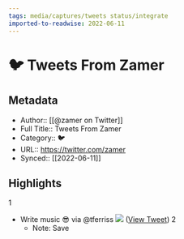 ```yaml
---
tags: media/captures/tweets status/integrate
imported-to-readwise: 2022-06-11
---
```

# 🐦 Tweets From Zamer

## Metadata
- Author:: [[@zamer on Twitter]]
- Full Title:: Tweets From Zamer
- Category:: 🐦
- URL:: https://twitter.com/zamer
- Synced:: [[2022-06-11]]

## Highlights
1
- Write music 😎
  via @tferriss 
  ![](https://pbs.twimg.com/media/FU6iRtSX0AABAzt.jpg) ([View Tweet](https://twitter.com/zamer/status/1535342951664177156))
2
    - Note: Save
